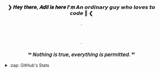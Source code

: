 ### <p align='center'> ❯ 𝑯𝒆𝒚 𝒕𝒉𝒆𝒓𝒆, 𝑨𝒅𝒊𝒍 𝒊𝒔 𝒉𝒆𝒓𝒆 𝑰'𝒎  𝘼𝙣 𝙤𝙧𝙙𝙞𝙣𝙖𝙧𝙮 𝙜𝙪𝙮 𝙬𝙝𝙤 𝙡𝙤𝙫𝙚𝙨 𝙩𝙤 𝙘𝙤𝙙𝙚 🖤 ❮<p/>
<p align='center'>.</p><br>
<p align = 'center'>.</p>


  ### <p align="center"> ❛❛ 𝘕𝘰𝘵𝘩𝘪𝘯𝘨 𝘪𝘴 𝘵𝘳𝘶𝘦, 𝘦𝘷𝘦𝘳𝘺𝘵𝘩𝘪𝘯𝘨 𝘪𝘴 𝘱𝘦𝘳𝘮𝘪𝘵𝘵𝘦𝘥. ❜❜</p>



  <details>
  <summary>:zap: GitHub's Stats</summary>
  .
  .
  
  <img align= 'left' src="https://github-readme-stats-pi-sandy.vercel.app/api?username=iamxadil&showicons=true&hide_border=true"/>
  
  
  </details>
  
